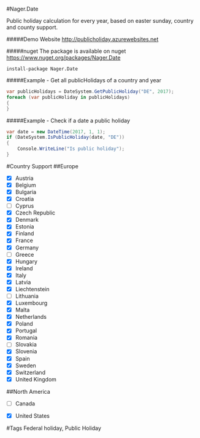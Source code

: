 #Nager.Date

Public holiday calculation for every year, based on easter sunday, country and county support.

#####Demo Website
http://publicholiday.azurewebsites.net

#####nuget
The package is available on nuget
https://www.nuget.org/packages/Nager.Date
```
install-package Nager.Date
```

#####Example - Get all publicHolidays of a country and year
```cs
var publicHolidays = DateSystem.GetPublicHoliday("DE", 2017);
foreach (var publicHoliday in publicHolidays)
{
}
```

#####Example - Check if a date a public holiday
```cs
var date = new DateTime(2017, 1, 1);
if (DateSystem.IsPublicHoliday(date, "DE"))
{
	Console.WriteLine("Is public holiday");
}
```

#Country Support
##Europe
- [x] Austria
- [x] Belgium
- [x] Bulgaria
- [x] Croatia
- [ ] Cyprus
- [x] Czech Republic
- [x] Denmark
- [x] Estonia
- [x] Finland
- [x] France
- [x] Germany
- [ ] Greece
- [x] Hungary
- [x] Ireland
- [x] Italy
- [x] Latvia
- [x] Liechtenstein
- [ ] Lithuania
- [x] Luxembourg
- [x] Malta
- [x] Netherlands
- [x] Poland
- [x] Portugal
- [x] Romania
- [ ] Slovakia
- [x] Slovenia
- [x] Spain
- [x] Sweden
- [x] Switzerland
- [x] United Kingdom

##North America
- [ ] Canada
- [x] United States


#Tags
Federal holiday, Public Holiday
